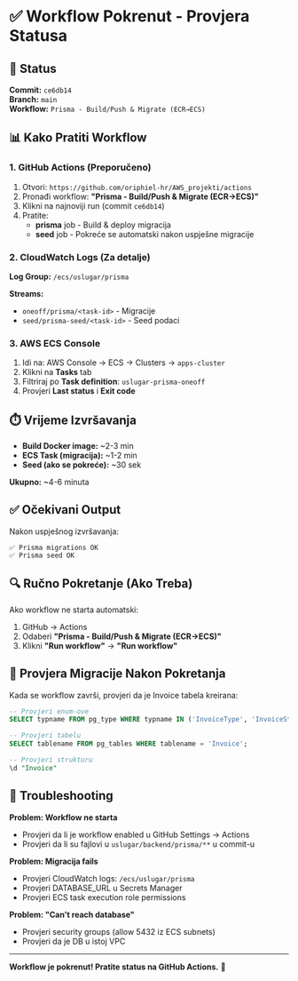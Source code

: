 # ✅ Workflow Pokrenut - Provjera Statusa

## 🚀 Status

**Commit:** `ce6db14`  
**Branch:** `main`  
**Workflow:** `Prisma - Build/Push & Migrate (ECR→ECS)`

## 📊 Kako Pratiti Workflow

### 1. GitHub Actions (Preporučeno)

1. Otvori: `https://github.com/oriphiel-hr/AWS_projekti/actions`
2. Pronađi workflow: **"Prisma - Build/Push & Migrate (ECR→ECS)"**
3. Klikni na najnoviji run (commit `ce6db14`)
4. Pratite:
   - **prisma** job - Build & deploy migracija
   - **seed** job - Pokreće se automatski nakon uspješne migracije

### 2. CloudWatch Logs (Za detalje)

**Log Group:** `/ecs/uslugar/prisma`

**Streams:**
- `oneoff/prisma/<task-id>` - Migracije
- `seed/prisma-seed/<task-id>` - Seed podaci

### 3. AWS ECS Console

1. Idi na: AWS Console → ECS → Clusters → `apps-cluster`
2. Klikni na **Tasks** tab
3. Filtriraj po **Task definition**: `uslugar-prisma-oneoff`
4. Provjeri **Last status** i **Exit code**

## ⏱️ Vrijeme Izvršavanja

- **Build Docker image:** ~2-3 min
- **ECS Task (migracija):** ~1-2 min
- **Seed (ako se pokreće):** ~30 sek

**Ukupno:** ~4-6 minuta

## ✅ Očekivani Output

Nakon uspješnog izvršavanja:

```
✅ Prisma migrations OK
✅ Prisma seed OK
```

## 🔍 Ručno Pokretanje (Ako Treba)

Ako workflow ne starta automatski:

1. GitHub → Actions
2. Odaberi **"Prisma - Build/Push & Migrate (ECR→ECS)"**
3. Klikni **"Run workflow"** → **"Run workflow"**

## 📝 Provjera Migracije Nakon Pokretanja

Kada se workflow završi, provjeri da je Invoice tabela kreirana:

```sql
-- Provjeri enum-ove
SELECT typname FROM pg_type WHERE typname IN ('InvoiceType', 'InvoiceStatus');

-- Provjeri tabelu
SELECT tablename FROM pg_tables WHERE tablename = 'Invoice';

-- Provjeri strukturu
\d "Invoice"
```

## 🐛 Troubleshooting

**Problem: Workflow ne starta**
- Provjeri da li je workflow enabled u GitHub Settings → Actions
- Provjeri da li su fajlovi u `uslugar/backend/prisma/**` u commit-u

**Problem: Migracija fails**
- Provjeri CloudWatch logs: `/ecs/uslugar/prisma`
- Provjeri DATABASE_URL u Secrets Manager
- Provjeri ECS task execution role permissions

**Problem: "Can't reach database"**
- Provjeri security groups (allow 5432 iz ECS subnets)
- Provjeri da je DB u istoj VPC

---

**Workflow je pokrenut! Pratite status na GitHub Actions.** 🚀

